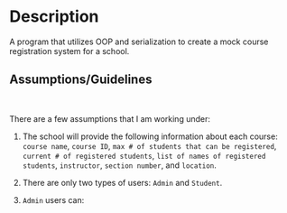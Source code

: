 # Description
A program that utilizes OOP and serialization to create a mock course registration system for a school.

## Assumptions/Guidelines
<br>

There are a few assumptions that I am working under:

1. The school will provide the following information about each course: `course name`, `course ID`, `max # of students that can be registered`, `current # of registered students`, `list of names of registered students`, `instructor`, `section number`, and `location`.

2. There are only two types of users: `Admin` and `Student`.

3. `Admin` users can: 
